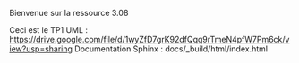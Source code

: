 Bienvenue sur la ressource 3.08

Ceci est le TP1
UML : https://drive.google.com/file/d/1wyZfD7grK92dfQqq9rTmeN4pfW7Pm6ck/view?usp=sharing
Documentation Sphinx : docs/_build/html/index.html
